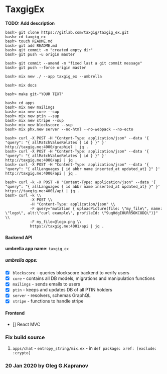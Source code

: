 # TaxgigEx

**TODO: Add description**

```
bash> git clone https://gitlab.com/taxgig/taxgig_ex.git
bash> cd taxgig_ex
bash> touch README.md
bash> git add README.md
bash> git commit -m "created empty dir"
bash> git push -u origin master

bash> git commit --amend -m "fixed last a git commit message"
bash> git push --force origin master

bash> mix new ./ --app taxgig_ex --umbrella

bash> mix docs

bash> make git-"YOUR TEXT"
```

```
bash> cd apps
bash> mix new mailings
bash> mix new core --sup
bash> mix new ptin --sup
bash> mix new stripe --sup
bash> mix new blockscore --sup
bash> mix phx.new server --no-html --no-webpack --no-ecto
```

```
bash> curl -X POST -H "Content-Type: application/json" --data '{ "query": "{ allMatchValueRelates { id } }" }' http://taxgig.me:4000/graphiql | jq .
bash> curl -X POST -H "Content-Type: application/json" --data '{ "query": "{ allMatchValueRelates { id } }" }' http://taxgig.me:4000/api | jq .
bash> curl -X POST -H "Content-Type: application/json" --data '{ "query": "{ allLanguages { id abbr name inserted_at updated_at} }" }' http://taxgig.me:4000/api | jq .

bash> curl -k -X POST -H "Content-Type: application/json" --data '{ "query": "{ allLanguages { id abbr name inserted_at updated_at} }" }' https://taxgig.me:4001/api | jq .
bash> curl -k \\
           -X POST \\
           -H "Content-Type: application/json" \\
           -F query="mutation { uploadPicture(file: \"my_file\", name: \"logo\", alt:\"curl example\", profileId: \"9uqHdgI0URR5OKC8DQ\")}" \\
           -F my_file=@logo.png \\
           https://taxgig.me:4001/api | jq .
```

#### Backend API

**umbrella app name**: `taxgig_ex`

##### umbrella apps:
- [X] `blockscore` - queries blockscore backend to verify users
- [X] `core` - contains all DB models, migrations and manipulation functions
- [X] `mailings` - sends emails to users
- [X] `ptin` - keeps and updates DB of all PTIN holders
- [X] `server` - resolvers, schemas GraphQL
- [X] `stripe` - functions to handle stripe

#### Frontend
- [] React MVC

### Fix build source

1. `apps/chat` - `entropy_string/mix.ex` - in `def package: xref: [exclude: :crypto]`

### 20 Jan 2020 by Oleg G.Kapranov

[1]: https://gitlab.com/taxgig/taxgig_ex
[2]: https://paper.dropbox.com/doc/Graph-API--AsyYKWDkl3ycVg1z40YLkKukAg-FNst2XVqeQQW5HBCs0JKH
[3]: https://paper.dropbox.com/doc/Backend-Tech-Documentation-UOhiP5AhK7PsJBJ5ZVKJo
[4]: https://paper.dropbox.com/doc/Backend-API-Documentation-FNst2XVqeQQW5HBCs0JKH
[5]: https://github.com/phoenixframework/phoenix/tree/v1.4.0/installer/templates/phx_umbrella
